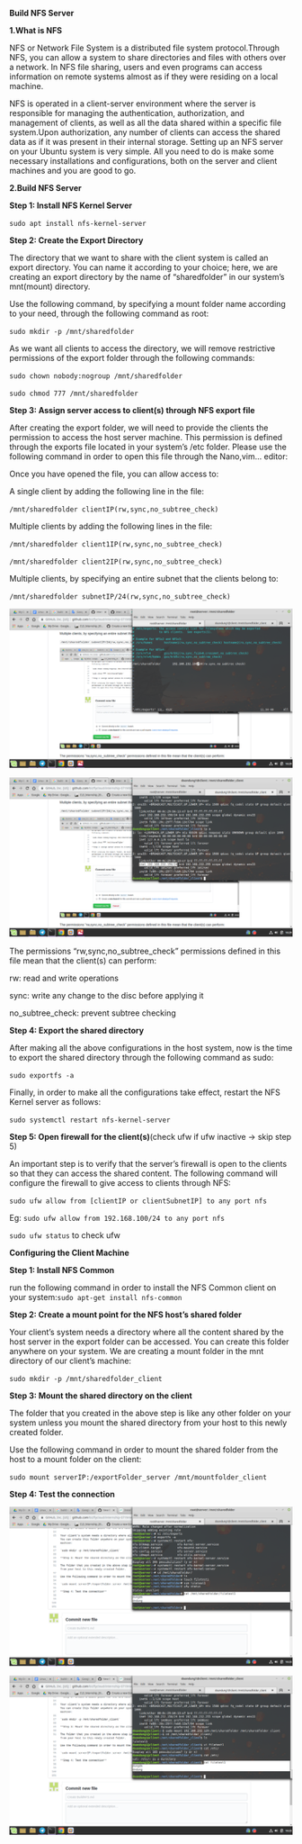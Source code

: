 **Build NFS Server**

**1.What is NFS**

NFS or Network File System is a distributed file system protocol.Through NFS, you can allow a system to share directories and files with others over a network. In NFS file sharing, users and even programs can access information on remote systems almost as if they were residing on a local machine.

NFS is operated in a client-server environment where the server is responsible for managing the authentication, authorization, and management of clients, as well as all the data shared within a specific file system.Upon authorization, any number of clients can access the shared data as if it was present in their internal storage. Setting up an NFS server on your Ubuntu system is very simple. All you need to do is make some necessary installations and configurations, both on the server and client machines and you are good to go.

**2.Build NFS Server**

**Step 1: Install NFS Kernel Server**

`sudo apt install nfs-kernel-server`

**Step 2: Create the Export Directory**

The directory that we want to share with the client system is called an export directory. You can name it according to your choice; here, we are creating an export directory by the name of “sharedfolder” in our system’s mnt(mount) directory.

Use the following command, by specifying a mount folder name according to your need, through the following command as root:

`sudo mkdir -p /mnt/sharedfolder`

As we want all clients to access the directory, we will remove restrictive permissions of the export folder through the following commands:

`sudo chown nobody:nogroup /mnt/sharedfolder`

`sudo chmod 777 /mnt/sharedfolder`

**Step 3: Assign server access to client(s) through NFS export file**

After creating the export folder, we will need to provide the clients the permission to access the host server machine. This permission is defined through the exports file located in your system’s /etc folder. Please use the following command in order to open this file through the Nano,vim... editor:

Once you have opened the file, you can allow access to:

A single client by adding the following line in the file:

`/mnt/sharedfolder clientIP(rw,sync,no_subtree_check)`

Multiple clients by adding the following lines in the file:

`/mnt/sharedfolder client1IP(rw,sync,no_subtree_check)`

`/mnt/sharedfolder client2IP(rw,sync,no_subtree_check)`

Multiple clients, by specifying an entire subnet that the clients belong to:

`/mnt/sharedfolder subnetIP/24(rw,sync,no_subtree_check)`

![](https://github.com/bizflycloud/internship-0719/blob/master/doandung14/PIC/150.png)

![](https://github.com/bizflycloud/internship-0719/blob/master/doandung14/PIC/150client.png)

The permissions “rw,sync,no_subtree_check” permissions defined in this file mean that the client(s) can perform:

rw: read and write operations

sync: write any change to the disc before applying it

no_subtree_check: prevent subtree checking

**Step 4: Export the shared directory**

After making all the above configurations in the host system, now is the time to export the shared directory through the following command as sudo:

`sudo exportfs -a`

Finally, in order to make all the configurations take effect, restart the NFS Kernel server as follows:

`sudo systemctl restart nfs-kernel-server`

**Step 5: Open firewall for the client(s)**(check ufw if ufw inactive -> skip step 5)

An important step is to verify that the server’s firewall is open to the clients so that they can access the shared content. The following command will configure the firewall to give access to clients through NFS:

`sudo ufw allow from [clientIP or clientSubnetIP] to any port nfs`

Eg: `sudo ufw allow from 192.168.100/24 to any port nfs`

`sudo ufw status` to check ufw

**Configuring the Client Machine**

**Step 1: Install NFS Common**

run the following command in order to install the NFS Common client on your system:`sudo apt-get install nfs-common`

**Step 2: Create a mount point for the NFS host’s shared folder**

Your client’s system needs a directory where all the content shared by the host server in the export folder can be accessed. You can create this folder anywhere on your system. We are creating a mount folder in the mnt directory of our client’s machine:

`sudo mkdir -p /mnt/sharedfolder_client`

**Step 3: Mount the shared directory on the client**

The folder that you created in the above step is like any other folder on your system unless you mount the shared directory from your host to this newly created folder.

Use the following command in order to mount the shared folder from the host to a mount folder on the client:

`sudo mount serverIP:/exportFolder_server /mnt/mountfolder_client`

**Step 4: Test the connection**

![](https://github.com/bizflycloud/internship-0719/blob/master/doandung14/PIC/step4.png)

![](https://github.com/bizflycloud/internship-0719/blob/master/doandung14/PIC/step42.png)



